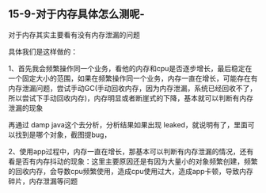 ## 15-9-对于内存具体怎么测呢-

对于内存其实主要看有没有内存泄漏的问题

具体我们是这样做的：

1、首先我会频繁操作同一个业务，看他的内存和cpu是否逐步增长，最后稳定在一个固定大小的范围，如果在频繁操作同一个业务，内存一直在增长，可能存在有内存泄漏问题，尝试手动GC(手动回收内存，因为内存泄漏，系统已经回收不了，所以尝试下手动回收内存)，内存明显或者断崖式的下降，基本就可以判断有内存泄漏的现象

再通过 damp java这个去分析，分析结果如果出现 leaked，就说明有了，里面可以找到是哪个对象，截图提bug，

2、使用app过程中，内存一直在增长，那基本可以判断有内存泄漏的情况，还有看是否有内存抖动的现象：这里主要原因还是有因为大量小的对象频繁创建，频繁的回收内存，会导数cpu频繁使用，造成cpu使用过大，造成app卡顿，导致内存碎片，内存泄漏等问题
